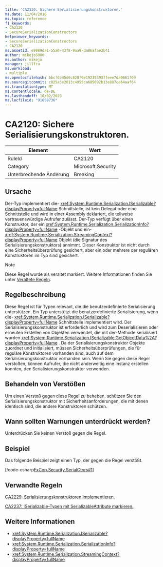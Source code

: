 ```yaml
---
title: 'CA2120: Sichere Serialisierungskonstruktoren.'
ms.date: 11/04/2016
ms.topic: reference
f1_keywords:
- CA2120
- SecureSerializationConstructors
helpviewer_keywords:
- SecureSerializationConstructors
- CA2120
ms.assetid: e9989da1-55a0-43f8-9aa9-da86afae3b41
author: mikejo5000
ms.author: mikejo
manager: jillfra
ms.workload:
- multiple
ms.openlocfilehash: bbcf0b45d6c628f9e19235393ffeee7da0661f09
ms.sourcegitcommit: c025a5e2013c4955ca685092b13e887ce64aaf64
ms.translationtype: MT
ms.contentlocale: de-DE
ms.lasthandoff: 10/02/2020
ms.locfileid: "91658736"
---
```

# <a name="ca2120-secure-serialization-constructors"></a>CA2120: Sichere Serialisierungskonstruktoren.

|Element|Wert|
|-|-|
|RuleId|CA2120|
|Category|Microsoft.Security|
|Unterbrechende Änderung|Breaking|

## <a name="cause"></a>Ursache
Der-Typ implementiert die- <xref:System.Runtime.Serialization.ISerializable?displayProperty=fullName> Schnittstelle, ist kein Delegat oder eine Schnittstelle und wird in einer Assembly deklariert, die teilweise vertrauenswürdige Aufrufer zulässt. Der-Typ verfügt über einen Konstruktor, der ein <xref:System.Runtime.Serialization.SerializationInfo?displayProperty=fullName> -Objekt und ein- <xref:System.Runtime.Serialization.StreamingContext?displayProperty=fullName> Objekt (die Signatur des Serialisierungskonstruktors) annimmt. Dieser Konstruktor ist nicht durch eine Sicherheitsüberprüfung gesichert, aber ein oder mehrere der regulären Konstruktoren im Typ sind gesichert.

> [!NOTE]
> Diese Regel wurde als veraltet markiert. Weitere Informationen finden Sie unter [Veraltete Regeln](fxcop-unported-deprecated-rules.md).

## <a name="rule-description"></a>Regelbeschreibung
Diese Regel ist für Typen relevant, die die benutzerdefinierte Serialisierung unterstützen. Ein Typ unterstützt die benutzerdefinierte Serialisierung, wenn die- <xref:System.Runtime.Serialization.ISerializable?displayProperty=fullName> Schnittstelle implementiert wird. Der Serialisierungskonstruktor ist erforderlich und wird zum Deserialisieren oder erneuten Erstellen von Objekten verwendet, die mit der-Methode serialisiert wurden <xref:System.Runtime.Serialization.ISerializable.GetObjectData%2A?displayProperty=fullName> . Da der Serialisierungskonstruktor Objekte zuordnet und initialisiert, müssen Sicherheitsüberprüfungen, die für reguläre Konstruktoren vorhanden sind, auch auf dem Serialisierungskonstruktor vorhanden sein. Wenn Sie gegen diese Regel verstoßen, können Aufrufer, die nicht anderweitig eine Instanz erstellen konnten, den Serialisierungskonstruktor verwenden.

## <a name="how-to-fix-violations"></a>Behandeln von Verstößen
Um einen Verstoß gegen diese Regel zu beheben, schützen Sie den Serialisierungskonstruktor mit Sicherheitsanforderungen, die mit denen identisch sind, die andere Konstruktoren schützen.

## <a name="when-to-suppress-warnings"></a>Wann sollten Warnungen unterdrückt werden?
Unterdrücken Sie keinen Verstoß gegen die Regel.

## <a name="example"></a>Beispiel
Das folgende Beispiel zeigt einen Typ, der gegen die Regel verstößt.

[!code-csharp[FxCop.Security.SerialCtors#1](../code-quality/codesnippet/CSharp/ca2120-secure-serialization-constructors_1.cs)]

## <a name="related-rules"></a>Verwandte Regeln
[CA2229: Serialisierungskonstruktoren implementieren.](/dotnet/fundamentals/code-analysis/quality-rules/ca2229)

[CA2237: ISerializable-Typen mit SerializableAttribute markieren.](/dotnet/fundamentals/code-analysis/quality-rules/ca2237)

## <a name="see-also"></a>Weitere Informationen

- <xref:System.Runtime.Serialization.ISerializable?displayProperty=fullName>
- <xref:System.Runtime.Serialization.SerializationInfo?displayProperty=fullName>
- <xref:System.Runtime.Serialization.StreamingContext?displayProperty=fullName>
